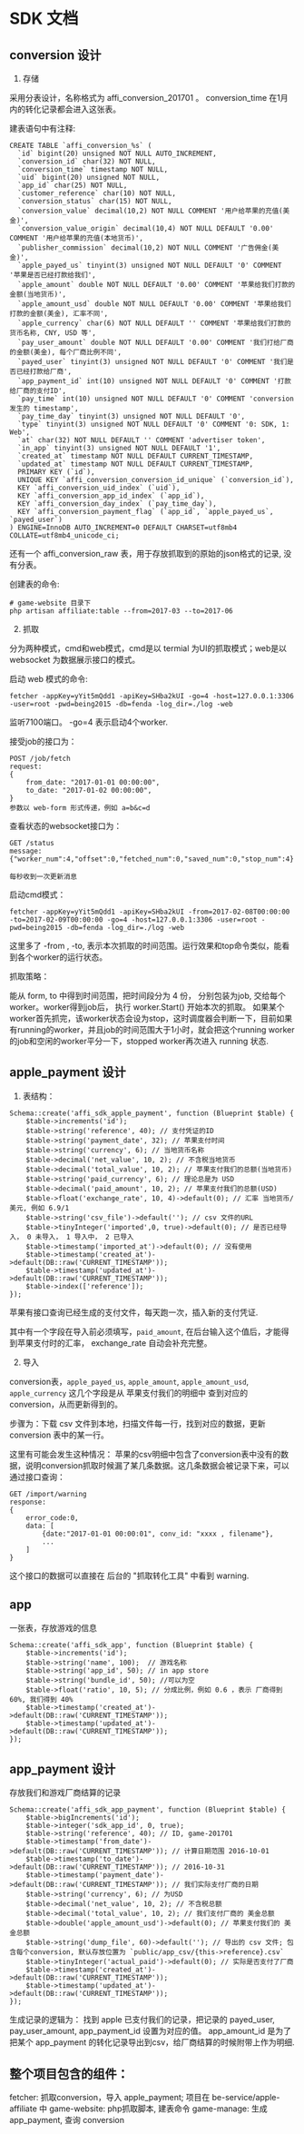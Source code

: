 # SDK 文档

## conversion 设计

1. 存储

采用分表设计，名称格式为 affi_conversion_201701 。 
conversion_time 在1月内的转化记录都会进入这张表。

建表语句中有注释: 
```
CREATE TABLE `affi_conversion_%s` (
  `id` bigint(20) unsigned NOT NULL AUTO_INCREMENT,
  `conversion_id` char(32) NOT NULL,
  `conversion_time` timestamp NOT NULL,
  `uid` bigint(20) unsigned NOT NULL,
  `app_id` char(25) NOT NULL,
  `customer_reference` char(10) NOT NULL,
  `conversion_status` char(15) NOT NULL,
  `conversion_value` decimal(10,2) NOT NULL COMMENT '用户给苹果的充值(美金)',
  `conversion_value_origin` decimal(10,4) NOT NULL DEFAULT '0.00' COMMENT '用户给苹果的充值(本地货币)',
  `publisher_commission` decimal(10,2) NOT NULL COMMENT '广告佣金(美金)',
  `apple_payed_us` tinyint(3) unsigned NOT NULL DEFAULT '0' COMMENT '苹果是否已经打款给我们',
  `apple_amount` double NOT NULL DEFAULT '0.00' COMMENT '苹果给我们打款的金额(当地货币)',
  `apple_amount_usd` double NOT NULL DEFAULT '0.00' COMMENT '苹果给我们打款的金额(美金), 汇率不同',
  `apple_currency` char(6) NOT NULL DEFAULT '' COMMENT '苹果给我们打款的货币名称, CNY, USD 等',
  `pay_user_amount` double NOT NULL DEFAULT '0.00' COMMENT '我们打给厂商的金额(美金), 每个厂商比例不同',
  `payed_user` tinyint(3) unsigned NOT NULL DEFAULT '0' COMMENT '我们是否已经打款给厂商',
  `app_payment_id` int(10) unsigned NOT NULL DEFAULT '0' COMMENT '打款给厂商的支付ID',
  `pay_time` int(10) unsigned NOT NULL DEFAULT '0' COMMENT 'conversion 发生的 timestamp',
  `pay_time_day` tinyint(3) unsigned NOT NULL DEFAULT '0',
  `type` tinyint(3) unsigned NOT NULL DEFAULT '0' COMMENT '0: SDK, 1: Web',
  `at` char(32) NOT NULL DEFAULT '' COMMENT 'advertiser token',
  `in_app` tinyint(3) unsigned NOT NULL DEFAULT '1',
  `created_at` timestamp NOT NULL DEFAULT CURRENT_TIMESTAMP,
  `updated_at` timestamp NOT NULL DEFAULT CURRENT_TIMESTAMP,
  PRIMARY KEY (`id`),
  UNIQUE KEY `affi_conversion_conversion_id_unique` (`conversion_id`),
  KEY `affi_conversion_uid_index` (`uid`),
  KEY `affi_conversion_app_id_index` (`app_id`),
  KEY `affi_conversion_day_index` (`pay_time_day`),
  KEY `affi_conversion_payment_flag` (`app_id`, `apple_payed_us`, `payed_user`)
) ENGINE=InnoDB AUTO_INCREMENT=0 DEFAULT CHARSET=utf8mb4 COLLATE=utf8mb4_unicode_ci;
```

还有一个 affi_conversion_raw 表，用于存放抓取到的原始的json格式的记录, 没有分表。

创建表的命令:

```
# game-website 目录下
php artisan affiliate:table --from=2017-03 --to=2017-06
```

2. 抓取

分为两种模式，cmd和web模式，cmd是以 termial 为UI的抓取模式；web是以 websocket 为数据展示接口的模式。

启动 web 模式的命令:

```
fetcher -appKey=yYit5mQdd1 -apiKey=SHba2kUI -go=4 -host=127.0.0.1:3306 -user=root -pwd=being2015 -db=fenda -log_dir=./log -web
```
监听7100端口。 -go=4 表示启动4个worker. 

接受job的接口为：
```
POST /job/fetch
request: 
{
    from_date: "2017-01-01 00:00:00",
    to_date: "2017-01-02 00:00:00",
}
参数以 web-form 形式传递，例如 a=b&c=d
```

查看状态的websocket接口为：
```
GET /status
message:
{"worker_num":4,"offset":0,"fetched_num":0,"saved_num":0,"stop_num":4}

每秒收到一次更新消息
```



启动cmd模式：
```
fetcher -appKey=yYit5mQdd1 -apiKey=SHba2kUI -from=2017-02-08T00:00:00 -to=2017-02-09T00:00:00 -go=4 -host=127.0.0.1:3306 -user=root -pwd=being2015 -db=fenda -log_dir=./log -web
```
这里多了 -from , -to, 表示本次抓取的时间范围。运行效果和top命令类似，能看到各个worker的运行状态。


抓取策略：

能从 form, to 中得到时间范围，把时间段分为 4 份， 分别包装为job, 交给每个worker。worker得到job后， 执行 worker.Start() 开始本次的抓取。 如果某个worker首先抓完，该worker状态会设为stop，这时调度器会判断一下，目前如果有running的worker，并且job的时间范围大于1小时，就会把这个running worker的job和空闲的worker平分一下，stopped worker再次进入 running 状态. 


## apple_payment 设计

1. 表结构：

```
Schema::create('affi_sdk_apple_payment', function (Blueprint $table) {
    $table->increments('id');
    $table->string('reference', 40); // 支付凭证的ID
    $table->string('payment_date', 32); // 苹果支付时间
    $table->string('currency', 6); // 当地货币名称
    $table->decimal('net_value', 10, 2); // 不含税当地货币
    $table->decimal('total_value', 10, 2); // 苹果支付我们的总额(当地货币)
    $table->string('paid_currency', 6); // 理论总是为 USD
    $table->decimal('paid_amount', 10, 2); // 苹果支付我们的总额(USD)
    $table->float('exchange_rate', 10, 4)->default(0); // 汇率 当地货币/美元, 例如 6.9/1
    $table->string('csv_file')->default(''); // csv 文件的URL
    $table->tinyInteger('imported',0, true)->default(0); // 是否已经导入， 0 未导入， 1 导入中， 2 已导入
    $table->timestamp('imported_at')->default(0); // 没有使用
    $table->timestamp('created_at')->default(DB::raw('CURRENT_TIMESTAMP'));
    $table->timestamp('updated_at')->default(DB::raw('CURRENT_TIMESTAMP'));
    $table->index(['reference']);
});
```

苹果有接口查询已经生成的支付文件，每天跑一次，插入新的支付凭证.

其中有一个字段在导入前必须填写，`paid_amount`, 在后台输入这个值后，才能得到苹果支付时的汇率，
exchange_rate 自动会补充完整。

2. 导入

conversion表，`apple_payed_us`, `apple_amount`, `apple_amount_usd`, `apple_currency` 这几个字段是从 苹果支付我们的明细中 查到对应的conversion，从而更新得到的。

步骤为：下载 csv 文件到本地，扫描文件每一行，找到对应的数据，更新 conversion 表中的某一行。

这里有可能会发生这种情况：
苹果的csv明细中包含了conversion表中没有的数据，说明conversion抓取时候漏了某几条数据。这几条数据会被记录下来，可以通过接口查询：

```
GET /import/warning
response:
{
    error_code:0,
    data: [
        {date:"2017-01-01 00:00:01", conv_id: "xxxx , filename"},
        ...
    ]
}
```

这个接口的数据可以直接在 后台的 "抓取转化工具" 中看到 warning.

## app

一张表，存放游戏的信息

```
Schema::create('affi_sdk_app', function (Blueprint $table) {
    $table->increments('id');
    $table->string('name', 100);  // 游戏名称
    $table->string('app_id', 50); // in app store
    $table->string('bundle_id', 50); //可以为空
    $table->float('ratio', 10, 5); // 分成比例，例如 0.6 ，表示 厂商得到 60%, 我们得到 40%
    $table->timestamp('created_at')->default(DB::raw('CURRENT_TIMESTAMP'));
    $table->timestamp('updated_at')->default(DB::raw('CURRENT_TIMESTAMP'));
});
```

## app_payment 设计

存放我们和游戏厂商结算的记录

```
Schema::create('affi_sdk_app_payment', function (Blueprint $table) {
    $table->bigIncrements('id');
    $table->integer('sdk_app_id', 0, true);
    $table->string('reference', 40); // ID, game-201701
    $table->timestamp('from_date')->default(DB::raw('CURRENT_TIMESTAMP')); // 计算日期范围 2016-10-01
    $table->timestamp('to_date')->default(DB::raw('CURRENT_TIMESTAMP')); // 2016-10-31
    $table->timestamp('payment_date')->default(DB::raw('CURRENT_TIMESTAMP')); // 我们实际支付厂商的日期 
    $table->string('currency', 6); // 为USD
    $table->decimal('net_value', 10, 2); // 不含税总额
    $table->decimal('total_value', 10, 2); // 我们支付厂商的 美金总额
    $table->double('apple_amount_usd')->default(0); // 苹果支付我们的 美金总额
    $table->string('dump_file', 60)->default(''); // 导出的 csv 文件; 包含每个conversion, 默认存放位置为 `public/app_csv/{this->reference}.csv`
    $table->tinyInteger('actual_paid')->default(0); // 实际是否支付了厂商
    $table->timestamp('created_at')->default(DB::raw('CURRENT_TIMESTAMP'));
    $table->timestamp('updated_at')->default(DB::raw('CURRENT_TIMESTAMP'));
});
```

生成记录的逻辑为： 
找到 apple 已支付我们的记录，把记录的 payed_user, pay_user_amount, app_payment_id 设置为对应的值。 app_amount_id 是为了把某个 app_payment 的转化记录导出到csv，给厂商结算的时候附带上作为明细.

## 整个项目包含的组件：

fetcher: 抓取conversion，导入 apple_payment; 项目在 be-service/apple-affiliate 中
game-website: php抓取脚本, 建表命令
game-manage: 生成 app_payment, 查询 conversion




